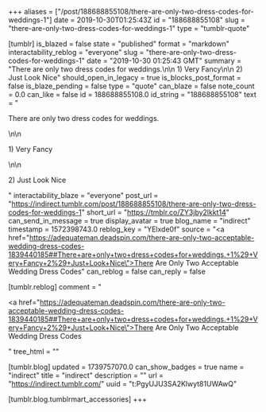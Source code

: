 +++
aliases = ["/post/188688855108/there-are-only-two-dress-codes-for-weddings-1"]
date = 2019-10-30T01:25:43Z
id = "188688855108"
slug = "there-are-only-two-dress-codes-for-weddings-1"
type = "tumblr-quote"

[tumblr]
is_blazed = false
state = "published"
format = "markdown"
interactability_reblog = "everyone"
slug = "there-are-only-two-dress-codes-for-weddings-1"
date = "2019-10-30 01:25:43 GMT"
summary = "There are only two dress codes for weddings.\n\n 1) Very Fancy\n\n 2) Just Look Nice"
should_open_in_legacy = true
is_blocks_post_format = false
is_blaze_pending = false
type = "quote"
can_blaze = false
note_count = 0.0
can_like = false
id = 188688855108.0
id_string = "188688855108"
text = "<p>There are only two dress codes for weddings.</p>\n\n<p>1) Very Fancy</p>\n\n<p>2) Just Look Nice</p>"
interactability_blaze = "everyone"
post_url = "https://indirect.tumblr.com/post/188688855108/there-are-only-two-dress-codes-for-weddings-1"
short_url = "https://tmblr.co/ZY3jby2lkkt14"
can_send_in_message = true
display_avatar = true
blog_name = "indirect"
timestamp = 1572398743.0
reblog_key = "YElxde0f"
source = "<a href=\"https://adequateman.deadspin.com/there-are-only-two-acceptable-wedding-dress-codes-1839440185##There+are+only+two+dress+codes+for+weddings.+1%29+Very+Fancy+2%29+Just+Look+Nice\">There Are Only Two Acceptable Wedding Dress Codes</a>"
can_reblog = false
can_reply = false

[tumblr.reblog]
comment = "<p><a href=\"https://adequateman.deadspin.com/there-are-only-two-acceptable-wedding-dress-codes-1839440185##There+are+only+two+dress+codes+for+weddings.+1%29+Very+Fancy+2%29+Just+Look+Nice\">There Are Only Two Acceptable Wedding Dress Codes</a></p>"
tree_html = ""

[tumblr.blog]
updated = 1739757070.0
can_show_badges = true
name = "indirect"
title = "indirect"
description = ""
url = "https://indirect.tumblr.com/"
uuid = "t:PgyUJU3SA2Klwyt81UWAwQ"

[tumblr.blog.tumblrmart_accessories]
+++
